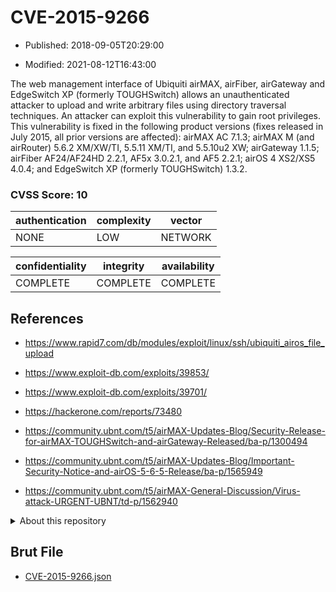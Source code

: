 # CVE-2015-9266

- Published: 2018-09-05T20:29:00

- Modified: 2021-08-12T16:43:00

The web management interface of Ubiquiti airMAX, airFiber, airGateway and EdgeSwitch XP (formerly TOUGHSwitch) allows an unauthenticated attacker to upload and write arbitrary files using directory traversal techniques. An attacker can exploit this vulnerability to gain root privileges. This vulnerability is fixed in the following product versions (fixes released in July 2015, all prior versions are affected): airMAX AC 7.1.3; airMAX M (and airRouter) 5.6.2 XM/XW/TI, 5.5.11 XM/TI, and 5.5.10u2 XW; airGateway 1.1.5; airFiber AF24/AF24HD 2.2.1, AF5x 3.0.2.1, and AF5 2.2.1; airOS 4 XS2/XS5 4.0.4; and EdgeSwitch XP (formerly TOUGHSwitch) 1.3.2.

### CVSS Score: **10**

| authentication | complexity | vector |
| --- | --- | --- |
| NONE | LOW | NETWORK |

| confidentiality | integrity | availability |
| --- | --- | --- |
| COMPLETE | COMPLETE | COMPLETE |

## References

* https://www.rapid7.com/db/modules/exploit/linux/ssh/ubiquiti_airos_file_upload

* https://www.exploit-db.com/exploits/39853/

* https://www.exploit-db.com/exploits/39701/

* https://hackerone.com/reports/73480

* https://community.ubnt.com/t5/airMAX-Updates-Blog/Security-Release-for-airMAX-TOUGHSwitch-and-airGateway-Released/ba-p/1300494

* https://community.ubnt.com/t5/airMAX-Updates-Blog/Important-Security-Notice-and-airOS-5-6-5-Release/ba-p/1565949

* https://community.ubnt.com/t5/airMAX-General-Discussion/Virus-attack-URGENT-UBNT/td-p/1562940

<details>
<summary>About this repository</summary> 

  This repository is part of the project [Live Hack CVE](https://github.com/Live-Hack-CVE). Main website can be found [www.live-hack.org](https://www.live-hack.org) 
  
  Made by [Sn0wAlice](https://github.com/Sn0wAlice) for the people that care about security and need to have a feed of the latest CVEs. Hope you enjoy it, don't forget to star the repo and follow me on [Twitter](https://twitter.com/Sn0wAlice) and [Github](https://github.com/Sn0wAlice). And that is my [personnal website](https://www.alice-snow.me/)

  - [Home Page](https://github.com/Live-Hack-CVE)
  - [Framework](https://github.com/Live-Hack-CVE/cve-framework)
  - [CVE database](https://github.com/Live-Hack-CVE/full_database)
  - [Changelog](https://github.com/Live-Hack-CVE/Changelog)
</details>

## Brut File

* [CVE-2015-9266.json](https://raw.githubusercontent.com/Live-Hack-CVE/full_database/main/cves/2015/CVE-2015-9266.json)

